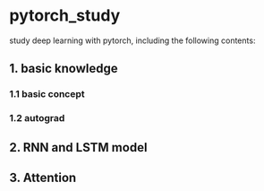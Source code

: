# pytorch_study

study deep learning with pytorch, including the following contents:

## 1. basic knowledge
### 1.1 basic concept
### 1.2 autograd

## 2. RNN and LSTM model

## 3. Attention
